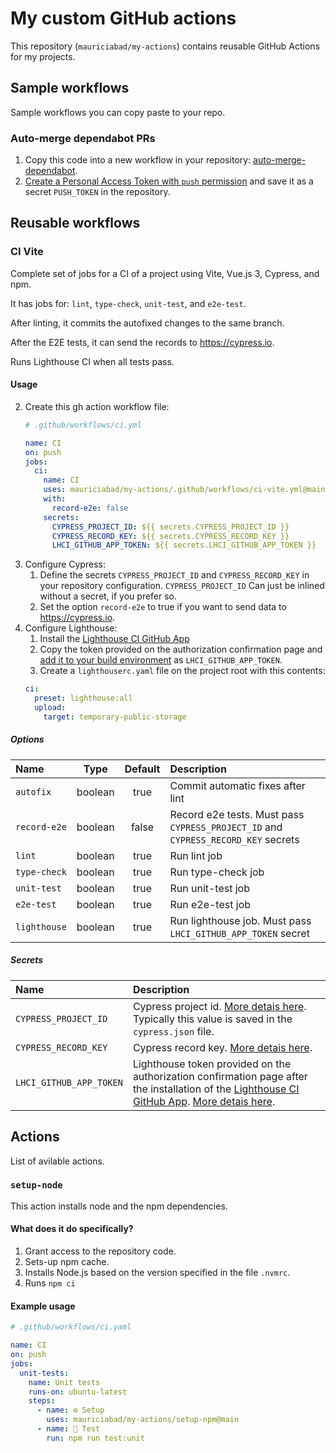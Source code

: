 # My custom GitHub actions

This repository (`mauriciabad/my-actions`) contains reusable GitHub Actions for my projects.

## Sample workflows
Sample workflows you can copy paste to your repo.

### Auto-merge dependabot PRs
1. Copy this code into a new workflow in your repository: [auto-merge-dependabot](https://github.com/mauriciabad/my-actions/blob/main/.github/workflows/auto-merge-dependabot.yml).
1. [Create a Personal Access Token with `push` permission](https://github.com/ahmadnassri/action-dependabot-auto-merge#token-scope) and save it as a secret `PUSH_TOKEN` in the repository.


## Reusable workflows

### CI Vite
Complete set of jobs for a CI of a project using Vite, Vue.js 3, Cypress, and npm.

It has jobs for: `lint`, `type-check`, `unit-test`, and `e2e-test`.

After linting, it commits the autofixed changes to the same branch.

After the E2E tests, it can send the records to <https://cypress.io>.

Runs Lighthouse CI when all tests pass.

#### Usage
2. Create this gh action workflow file:
    ```yml
    # .github/workflows/ci.yml

    name: CI
    on: push
    jobs:
      ci:
        name: CI
        uses: mauriciabad/my-actions/.github/workflows/ci-vite.yml@main
        with:
          record-e2e: false
        secrets:
          CYPRESS_PROJECT_ID: ${{ secrets.CYPRESS_PROJECT_ID }}
          CYPRESS_RECORD_KEY: ${{ secrets.CYPRESS_RECORD_KEY }}
          LHCI_GITHUB_APP_TOKEN: ${{ secrets.LHCI_GITHUB_APP_TOKEN }}
    ```
1. Configure Cypress: 
    1. Define the secrets `CYPRESS_PROJECT_ID` and `CYPRESS_RECORD_KEY` in your repository configuration. `CYPRESS_PROJECT_ID` Can just be inlined without a secret, if you prefer so.
    1. Set the option `record-e2e` to true if you want to send data to <https://cypress.io>.
1. Configure Lighthouse:
    1. Install the [Lighthouse CI GitHub App](https://github.com/apps/lighthouse-ci)
    1. Copy the token provided on the authorization confirmation page and [add it to your build environment](https://docs.github.com/en/free-pro-team@latest/actions/reference/environment-variables) as `LHCI_GITHUB_APP_TOKEN`.
    1. Create a `lighthouserc.yaml` file on the project root with this contents:
    ```yaml
    ci:
      preset: lighthouse:all
      upload:
        target: temporary-public-storage
    ```

##### Options
| Name | Type | Default | Description|
|:---|:---:|:----:|:---|
| `autofix` | boolean | true | Commit automatic fixes after lint |
| `record-e2e` | boolean | false | Record e2e tests. Must pass `CYPRESS_PROJECT_ID` and `CYPRESS_RECORD_KEY` secrets |
| `lint` | boolean | true | Run lint job |
| `type-check` | boolean | true | Run type-check job |
| `unit-test` | boolean | true | Run unit-test job |
| `e2e-test` | boolean | true | Run e2e-test job |
| `lighthouse` | boolean | true | Run lighthouse job. Must pass `LHCI_GITHUB_APP_TOKEN` secret |
##### Secrets
| Name | Description|
|:---|:---|
| `CYPRESS_PROJECT_ID` | Cypress project id. [More detais here](https://docs.cypress.io/guides/cloud/projects#Project-ID). Typically this value is saved in the `cypress.json` file.  |
| `CYPRESS_RECORD_KEY` | Cypress record key. [More detais here](https://docs.cypress.io/guides/cloud/projects#Record-key). |
| `LHCI_GITHUB_APP_TOKEN` | Lighthouse token provided on the authorization confirmation page after the installation of the [Lighthouse CI GitHub App](https://github.com/apps/lighthouse-ci). [More detais here](https://github.com/GoogleChrome/lighthouse-ci/blob/main/docs/getting-started.md#github-app-method-recommended). |

## Actions
List of avilable actions.

### `setup-node`
This action installs node and the npm dependencies.

#### What does it do specifically?
1. Grant access to the repository code.
1. Sets-up npm cache.
1. Installs Node.js based on the version specified in the file `.nvmrc`.
1. Runs `npm ci`

#### Example usage
```yaml
# .github/workflows/ci.yaml

name: CI
on: push
jobs:
  unit-tests:
    name: Unit tests
    runs-on: ubuntu-latest
    steps:
      - name: ⚙️ Setup
        uses: mauriciabad/my-actions/setup-npm@main
      - name: 🧪 Test
        run: npm run test:unit
```
